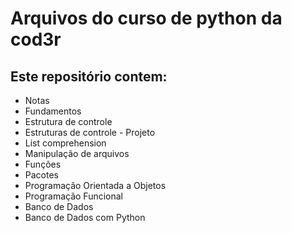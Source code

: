 # Arquivos do curso de python da cod3r

## Este repositório contem:

* Notas
* Fundamentos 
* Estrutura de controle
* Estruturas de controle - Projeto
* List comprehension
* Manipulação de arquivos
* Funções
* Pacotes
* Programação Orientada a Objetos
* Programação Funcional
* Banco de Dados
* Banco de Dados com Python
